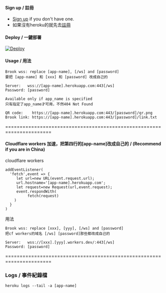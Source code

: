 #### Sign up / 註冊
- [Sign up](https://signup.heroku.com/) if you don't have one.
- 如果沒有heroku的就先去[註冊](https://signup.heroku.com/) 

#### Deploy / 一鍵部署
[![Deploy](https://www.herokucdn.com/deploy/button.png)](https://heroku.com/deploy)

#### Usage / 用法
```
Brook wss: replace [app-name], [/ws] and [password]
要把 [app-name] 和 [xxx] 和 [password] 改成自己的

Server:   wss://[app-name].herokuapp.com:443[/ws]
Password: [password]
```

```
Available only if app_name is specified
只有指定了app_name才可用，不然404 Not Found

QR code:    https://[app-name].herokuapp.com:443/[password]/qr.png
Brook link: https://[app-name].herokuapp.com:443/[password]/link.txt
```

======================================================================

#### Cloudflare workers 加速，把第四行的[app-name]改成自己的 / (Recommend if you are in China)
cloudflare workers
```
addEventListener(
  'fetch',event => {
     let url=new URL(event.request.url);
     url.hostname='[app-name].herokuapp.com';
     let request=new Request(url,event.request);
     event.respondWith(
          fetch(request)
    )
  }
)
```
用法
```
Brook wss: replace [xxx], [yyy], [/ws] and [password]
把cf workers的域名 [/ws] [password]那些都改成自己的

Server:   wss://[xxx].[yyy].workers.dev/:443[/ws]
Password: [password]
```

======================================================================

### Logs / 事件紀錄檔
`heroku logs --tail -a [app-name]`
